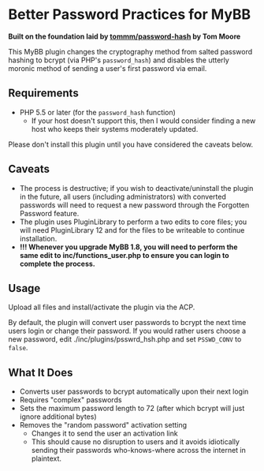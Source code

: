 Better Password Practices for MyBB
==========================

**Built on the foundation laid by [tommm/password-hash](https://github.com/tommm/password-hash) by Tom Moore**

This MyBB plugin changes the cryptography method from salted password hashing to bcrypt (via PHP's `password_hash`) and disables the utterly moronic method of sending a user's first password via email.

## Requirements

- PHP 5.5 or later (for the `password_hash` function)
    + If your host doesn't support this, then I would consider finding a new host who keeps their systems moderately updated.



Please don't install this plugin until you have considered the caveats below.


Caveats
-----------
* The process is destructive; if you wish to deactivate/uninstall the plugin in the future, all users (including administrators) with converted passwords will need to request a new password through the Forgotten Password feature.
* The plugin uses PluginLibrary to perform a two edits to core files; you will need PluginLibrary 12 and for the files to be writeable to continue installation.
* **!!! Whenever you upgrade MyBB 1.8, you will need to perform the same edit to inc/functions_user.php to ensure you can login to complete the process.**

Usage
-----------
Upload all files and install/activate the plugin via the ACP.

By default, the plugin will convert user passwords to bcrypt the next time users login or change their password. If you would rather users choose a new password, edit ./inc/plugins/psswrd_hsh.php and set `PSSWD_CONV` to `false`.

What It Does
-----------
- Converts user passwords to bcrypt automatically upon their next login
- Requires "complex" passwords
- Sets the maximum password length to 72 (after which bcrypt will just ignore additional bytes)
- Removes the "random password" activation setting
   + Changes it to send the user an activation link
   + This should cause no disruption to users and it avoids idiotically sending their passwords who-knows-where across the internet in plaintext.
